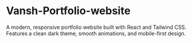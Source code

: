 # Vansh-Portfolio-website
A modern, responsive portfolio website built with React and Tailwind CSS. Features a clean dark theme, smooth animations, and mobile-first design.
